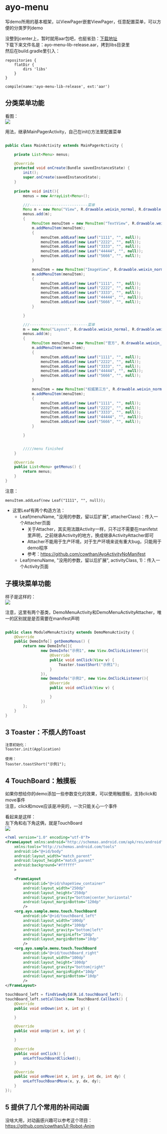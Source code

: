 # ayo-menu
写demo所用的基本框架，以ViewPager嵌套ViewPager，任意配置菜单，可以方便的分类罗列demo

没整到jcenter上，暂时就用aar包吧，也挺省劲：[下载地址](https://github.com/cowthan/ayo-menu/blob/master/img/ayo-menu-lib-release.aar?raw=true)  
下载下来文件名是：ayo-menu-lib-release.aar，拷到libs目录里  
然后在build.gradle里引入：
```
repositories {
    flatDir {
        dirs 'libs'
    }
}

compile(name:'ayo-menu-lib-release', ext:'aar')
```


## 分类菜单功能

看图：  
![](./img/img_menu.png)

用法，继承MainPagerActivity，自己在init()方法里配置菜单
```java

public class MainActivity extends MainPagerActivity {

    private List<Menu> menus;

    @Override
    protected void onCreate(Bundle savedInstanceState) {
        init();
        super.onCreate(savedInstanceState);
    }
    
    private void init(){
        menus = new ArrayList<Menu>();

        ///--------------------------菜单
        Menu m = new Menu("View", R.drawable.weixin_normal, R.drawable.weixin_pressed);
        menus.add(m);
        {
            MenuItem menuItem = new MenuItem("TextView", R.drawable.weixin_normal, R.drawable.weixin_pressed);
            m.addMenuItem(menuItem);
            {
                menuItem.addLeaf(new Leaf("1111", "", null));
                menuItem.addLeaf(new Leaf("2222", "", null));
                menuItem.addLeaf(new Leaf("3333", "", null));
                menuItem.addLeaf(new Leaf("44444", "", null));
                menuItem.addLeaf(new Leaf("5666", "", null));
            }

            menuItem = new MenuItem("ImageView", R.drawable.weixin_normal, R.drawable.weixin_pressed);
            m.addMenuItem(menuItem);
            {
                menuItem.addLeaf(new Leaf("1111", "", null));
                menuItem.addLeaf(new Leaf("2222", "", null));
                menuItem.addLeaf(new Leaf("3333", "", null));
                menuItem.addLeaf(new Leaf("44444", "", null));
                menuItem.addLeaf(new Leaf("5666", "", null));
            }

        }

        ///--------------------------菜单
        m = new Menu("Layout", R.drawable.weixin_normal, R.drawable.weixin_pressed);
        menus.add(m);
        {
            MenuItem menuItem = new MenuItem("官方", R.drawable.weixin_normal, R.drawable.weixin_pressed);
            m.addMenuItem(menuItem);
            {
                menuItem.addLeaf(new Leaf("1111", "", null));
                menuItem.addLeaf(new Leaf("2222", "", null));
                menuItem.addLeaf(new Leaf("3333", "", null));
                menuItem.addLeaf(new Leaf("44444", "", null));
                menuItem.addLeaf(new Leaf("5666", "", null));
            }

            menuItem = new MenuItem("权威第三方", R.drawable.weixin_normal, R.drawable.weixin_pressed);
            m.addMenuItem(menuItem);
            {
                menuItem.addLeaf(new Leaf("1111", "", null));
                menuItem.addLeaf(new Leaf("2222", "", null));
                menuItem.addLeaf(new Leaf("3333", "", null));
                menuItem.addLeaf(new Leaf("44444", "", null));
                menuItem.addLeaf(new Leaf("5666", "", null));
            }

        }


        /////menu finished
    }

    @Override
    public List<Menu> getMenus() {
        return menus;
    }
}
```

注意：
```
menuItem.addLeaf(new Leaf("1111", "", null));
```
* 这里Leaf有两个构造方法：  
    * Leaf(menuName, "没用的参数，留以后扩展", attacherClass)：传入一个Attacher页面
        * 关于Attacher，其实用法跟Activity一样，只不过不需要在manifetst里声明，之前继承Activity的地方，换成继承ActivityAttacher即可
        * Attacher不能用于生产环境，对于生产环境来说有重大bug，只能用于demo程序
        * 参考：https://github.com/cowthan/AyoActivityNoManifest
    * Leaf(menuName, "没用的参数，留以后扩展", activityClass, 1)：传入一个Activity页面
        
        
## 子模块菜单功能

样子是这样的：  
![](./img/img_module.png)

注意，这里有两个基类，DemoMenuActivity和DemoMenuActivityAttacher，唯一的区别就是是否需要在manifest声明

```java

public class ModuleMenuActivity extends DemoMenuActivity {
    @Override
    public DemoInfo[] getDemoMenus() {
        return new DemoInfo[]{
                new DemoInfo("示例1", new View.OnClickListener(){
                    @Override
                    public void onClick(View v) {
                        Toaster.toastShort("示例1");
                    }
                }),
                new DemoInfo("示例2", new View.OnClickListener(){
                    @Override
                    public void onClick(View v) {

                    }
                })
        };
    }
}

```


## 3 Toaster：不烦人的Toast

```
注意初始化：
Toaster.init(Application)

使用：
Toaster.toastShort("示例1");
```

## 4 TouchBoard：触摸板

如果你想给你的demo添加一些参数变化的效果，可以使用触摸板，支持click和move事件  
注意，click和move应该是冲突的，一次只能关心一个事件  


看起来是这样：  
左下角和右下角这俩，就是TouchBoard  
![](./img/img_touch.gif)

```xml
<?xml version="1.0" encoding="utf-8"?>
<FrameLayout xmlns:android="http://schemas.android.com/apk/res/android"
    xmlns:tools="http://schemas.android.com/tools"
    android:id="@+id/body"
    android:layout_width="match_parent"
    android:layout_height="match_parent"
    android:background="#ffffff"
    >

    <FrameLayout
        android:id="@+id/shapeView_container"
        android:layout_width="250dp"
        android:layout_height="250dp"
        android:layout_gravity="bottom|center_horizontal"
        android:layout_marginBottom="120dp"
        />
    <org.ayo.sample.menu.touch.TouchBoard
        android:id="@+id/touchBoard_left"
        android:layout_width="100dp"
        android:layout_height="100dp"
        android:layout_gravity="bottom|left"
        android:layout_marginLeft="10dp"
        android:layout_marginBottom="10dp"
        />
    <org.ayo.sample.menu.touch.TouchBoard
        android:id="@+id/touchBoard_right"
        android:layout_width="100dp"
        android:layout_height="100dp"
        android:layout_gravity="bottom|right"
        android:layout_marginRight="10dp"
        android:layout_marginBottom="10dp"
        />
</FrameLayout>

```

```java
touchBoard_left = findViewById(R.id.touchBoard_left);
touchBoard_left.setCallback(new TouchBoard.Callback() {
    @Override
    public void onDown(int x, int y) {

    }

    @Override
    public void onUp(int x, int y) {

    }

    @Override
    public void onClick() {
        onLeftTouchBoardClicked();
    }

    @Override
    public void onMove(int x, int y, int dx, int dy) {
        onLeftTouchBoardMove(x, y, dx, dy);
    }
});
```


## 5 提供了几个常用的补间动画

没啥大用，对动画感兴趣可以参考这个项目：  
https://github.com/cowthan/UI-Robot-Anim

